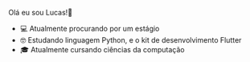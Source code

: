 Olá eu sou Lucas!👋
- 💻 Atualmente procurando por um estágio
- 🤓 Estudando linguagem Python, e o kit de desenvolvimento Flutter
- 🎓 Atualmente cursando ciências da computação  
